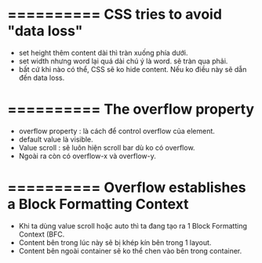 # ========== CSS tries to avoid "data loss"
- set height thêm content dài thì tràn xuống phía dưới.
- set width nhưng word lại quá dài chú ý là word. sẽ tràn qua phải.
- bất cứ khi nào có thể, CSS sẽ ko hide content. Nếu ko điều này sẽ dẫn đến data loss.

# ========== The overflow property
- overflow property : là cách để control overflow của element.
- default value là visible.
- Value scroll : sẽ luôn hiện scroll bar dù ko có overflow.
- Ngoài ra còn có overflow-x và overflow-y.


# ========== Overflow establishes a Block Formatting Context
- Khi ta dùng value scroll hoặc auto thì ta đang tạo ra 1 Block Formatting Context (BFC.
- Content bên trong lúc này sẽ bị khép kín bên trong 1 layout.
- Content bên ngoài container sẽ ko thể chen vào bên trong container.
